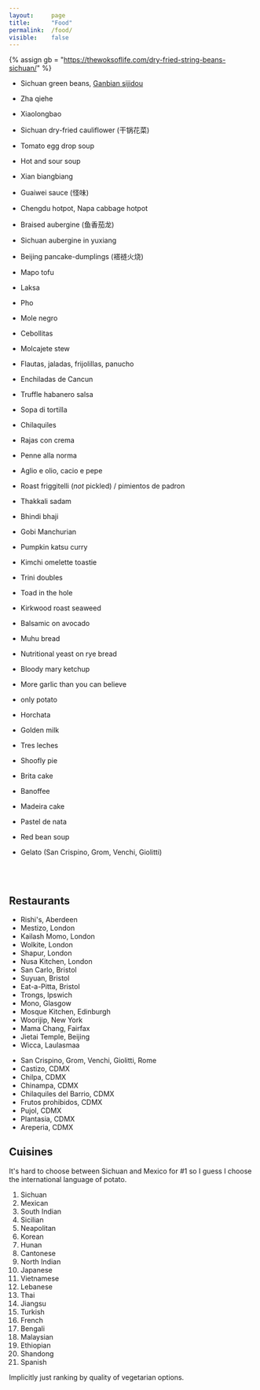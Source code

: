 ```yaml
---
layout:     page
title:      "Food"
permalink:  /food/
visible:    false
---
```


{%  assign gb = "https://thewoksoflife.com/dry-fried-string-beans-sichuan/"    %}


* Sichuan green beans, <a href="{{gb}}">Ganbian sijidou</a>
* Zha qiehe
* Xiaolongbao
* Sichuan dry-fried cauliflower (干锅花菜)
* Tomato egg drop soup
* Hot and sour soup
* Xian biangbiang
* Guaiwei sauce (怪味)
* Chengdu hotpot, Napa cabbage hotpot 
* Braised aubergine (鱼香茄龙)
* Sichuan aubergine in yuxiang 
* Beijing pancake-dumplings (褡裢火烧)
* Mapo tofu
* Laksa
* Pho
* Mole negro
* Cebollitas
* Molcajete stew
* Flautas, jaladas, frijolillas, panucho
* Enchiladas de Cancun
* Truffle habanero salsa
* Sopa di tortilla
* Chilaquiles
* Rajas con crema
* Penne alla norma
* Aglio e olio, cacio e pepe
* Roast friggitelli (_not_ pickled) / pimientos de padron
* Thakkali sadam 
* Bhindi bhaji
* Gobi Manchurian
* Pumpkin katsu curry
* Kimchi omelette toastie
* Trini doubles
* Toad in the hole
* Kirkwood roast seaweed
* Balsamic on avocado
* Muhu bread
* Nutritional yeast on rye bread
* Bloody mary ketchup
* More garlic than you can believe
* only potato

* Horchata
* Golden milk
* Tres leches
* Shoofly pie
* Brita cake
* Banoffee
* Madeira cake
* Pastel de nata
* Red bean soup
* Gelato (San Crispino, Grom, Venchi, Giolitti)

<br><br>

## Restaurants

* Rishi's, Aberdeen
* Mestizo, London
* Kailash Momo, London
* Wolkite, London
* Shapur, London
* Nusa Kitchen, London
* San Carlo, Bristol
* Suyuan, Bristol
* Eat-a-Pitta, Bristol
* Trongs, Ipswich
* Mono, Glasgow
* Mosque Kitchen, Edinburgh
* Woorijip, New York
* Mama Chang, Fairfax
* Jietai Temple, Beijing
* Wicca, Laulasmaa
<!-- * Antonínovo pekařství, Prague -->
* San Crispino, Grom, Venchi, Giolitti, Rome
* Castizo, CDMX
* Chilpa, CDMX
* Chinampa, CDMX
* Chilaquiles del Barrio, CDMX
* Frutos prohibidos, CDMX
* Pujol, CDMX
* Plantasia, CDMX
* Areperia, CDMX
<!-- * Nueve Nueve, CDMX -->

## Cuisines

It's hard to choose between Sichuan and Mexico for #1 so I guess I choose the international language of potato.


1. Sichuan
2. Mexican
3. South Indian 
4. Sicilian 
5. Neapolitan
5. Korean
6. Hunan
6. Cantonese
8. North Indian
9. Japanese
7. Vietnamese
11. Lebanese
10. Thai
12. Jiangsu
12. Turkish
13. French
14. Bengali
15. Malaysian
16. Ethiopian
17. Shandong
17. Spanish

Implicitly just ranking by quality of vegetarian options.